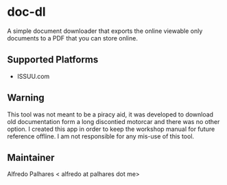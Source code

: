 # doc-dl

A simple document downloader that exports the online viewable only documents to a PDF that you can store online.

## Supported Platforms

* ISSUU.com

## Warning

This tool was not meant to be a piracy aid, it was developed to download old documentation form a long discontied
motorcar and there was no other option.
I created this app in order to keep the workshop manual for future reference offline.
I am not responsible for any mis-use of this tool.

## Maintainer

Alfredo Palhares < alfredo at palhares dot me>